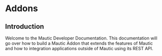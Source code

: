 # Addons

## Introduction

Welcome to the Mautic Developer Documentation. This documentation will go over how to build a Mautic Addon that extends the features of Mautic and how to integration applications outside of Mautic using its REST API. 
